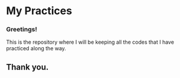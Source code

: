 # My Practices

### Greetings!

This is the repository where I will be keeping all the codes that I have practiced along the way. 

## Thank you.
